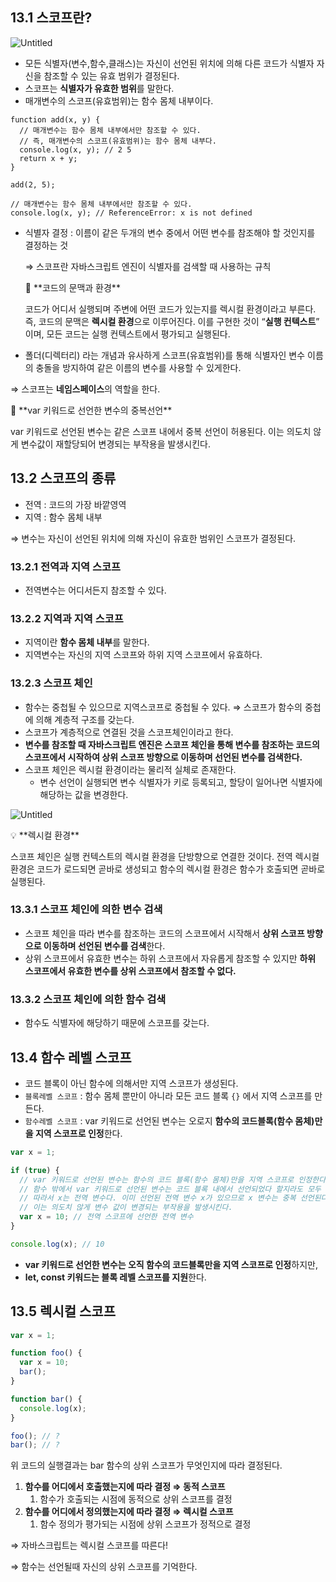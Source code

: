 ## 13.1 스코프란?

![Untitled](https://s3-us-west-2.amazonaws.com/secure.notion-static.com/5e04bc54-3699-4420-9dae-5993e9b339fa/Untitled.png)

- 모든 식별자(변수,함수,클래스)는 자신이 선언된 위치에 의해 다른 코드가 식별자 자신을 참조할 수 있는 유효 범위가 결정된다.
- 스코프는 **식별자가 유효한 범위**를 말한다.
- 매개변수의 스코프(유효범위)는 함수 몸체 내부이다.

```tsx
function add(x, y) {
  // 매개변수는 함수 몸체 내부에서만 참조할 수 있다.
  // 즉, 매개변수의 스코프(유효범위)는 함수 몸체 내부다.
  console.log(x, y); // 2 5
  return x + y;
}

add(2, 5);

// 매개변수는 함수 몸체 내부에서만 참조할 수 있다.
console.log(x, y); // ReferenceError: x is not defined
```

- 식별자 결정 : 이름이 같은 두개의 변수 중에서 어떤 변수를 참조해야 할 것인지를 결정하는 것
    
    ⇒ 스코프란 자바스크립트 엔진이 식별자를 검색할 때 사용하는 규칙 
    
    <aside>
    📌 **코드의 문맥과 환경**
    
    코드가 어디서 실행되며 주변에 어떤 코드가 있는지를 렉시컬 환경이라고 부른다. 즉, 코드의 문맥은 **렉시컬 환경**으로 이루어진다. 
    이를 구현한 것이 “**실행 컨텍스트**” 이며, 모든 코드는 실행 컨텍스트에서 평가되고 실행된다.
    
    </aside>
    
- 폴더(디렉터리) 라는 개념과 유사하게 스코프(유효범위)를 통해 식별자인 변수 이름의 충돌을 방지하여 같은 이름의 변수를 사용할 수 있게한다.

⇒ 스코프는 **네임스페이스**의 역할을 한다.

<aside>
📌 **var 키워드로 선언한 변수의 중복선언**

var 키워드로 선언된 변수는 같은 스코프 내에서 중복 선언이 허용된다. 이는 의도치 않게 변수값이 재할당되어 변경되는 부작용을 발생시킨다.

</aside>

## 13.2 스코프의 종류

- 전역 : 코드의 가장 바깥영역
- 지역 : 함수 몸체 내부

⇒ 변수는 자신이 선언된 위치에 의해 자신이 유효한 범위인 스코프가 결정된다.

### 13.2.1 전역과 지역 스코프

- 전역변수는 어디서든지 참조할 수 있다.

### 13.2.2 지역과 지역 스코프

- 지역이란 **함수 몸체 내부**를 말한다.
- 지역변수는 자신의 지역 스코프와 하위 지역 스코프에서 유효하다.

### 13.2.3 스코프 체인

- 함수는 중첩될 수 있으므로 지역스코프로 중첩될 수 있다. ⇒ 스코프가 함수의 중첩에 의해 계층적 구조를 갖는다.
- 스코프가 계층적으로 연결된 것을 스코프체인이라고 한다.
- **변수를 참조할 때 자바스크립트 엔진은 스코프 체인을 통해 변수를 참조하는 코드의 스코프에서 시작하여
 상위 스코프 방향으로 이동하며 선언된 변수를 검색한다.**
- 스코프 체인은 렉시컬 환경이라는 물리적 실체로 존재한다.
    - 변수 선언이 실행되면 변수 식별자가 키로 등록되고, 할당이 일어나면 식별자에 해당하는 값을 변경한다.

![Untitled](https://s3-us-west-2.amazonaws.com/secure.notion-static.com/f685d302-4455-4eed-8d1a-8d752d9beb3c/Untitled.png)

<aside>
💡 **렉시컬 환경**

스코프 체인은 실행 컨텍스트의 렉시컬 환경을 단방향으로 연결한 것이다. 전역 렉시컬 환경은 코드가 로드되면 곧바로 생성되고 함수의 렉시컬 환경은 함수가 호출되면 곧바로 실행된다.

</aside>

### 13.3.1 스코프 체인에 의한 변수 검색

- 스코프 체인을 따라 변수를 참조하는 코드의 스코프에서 시작해서 **상위 스코프 방향으로 이동하며 선언된 변수를 검색**한다.
- 상위 스코프에서 유효한 변수는 하위 스코프에서 자유롭게 참조할 수 있지만 **하위 스코프에서 유효한 변수를 상위 스코프에서 참조할 수 없다.**

### 13.3.2 스코프 체인에 의한 함수 검색

- 함수도 식별자에 해당하기 때문에 스코프를 갖는다.

## 13.4 함수 레벨 스코프

- 코드 블록이 아닌 함수에 의해서만 지역 스코프가 생성된다.
- `블록레벨 스코프` : 함수 몸체 뿐만이 아니라 모든 코드 블록 `{}` 에서 지역 스코프를 만든다.
- `함수레벨 스코프` : var 키워드로 선언된 변수는 오로지 **함수의 코드블록(함수 몸체)만을 지역 스코프로 인정**한다.

```jsx
var x = 1;

if (true) {
  // var 키워드로 선언된 변수는 함수의 코드 블록(함수 몸체)만을 지역 스코프로 인정한다.
  // 함수 밖에서 var 키워드로 선언된 변수는 코드 블록 내에서 선언되었다 할지라도 모두 전역 변수다.
  // 따라서 x는 전역 변수다. 이미 선언된 전역 변수 x가 있으므로 x 변수는 중복 선언된다.
  // 이는 의도치 않게 변수 값이 변경되는 부작용을 발생시킨다.
  var x = 10; // 전역 스코프에 선언한 전역 변수
}

console.log(x); // 10
```

- **var 키워드로 선언한 변수는 오직 함수의 코드블록만을 지역 스코프로 인정**하지만,
- **let, const 키워드는 블록 레벨 스코프를 지원**한다.

## 13.5 렉시컬 스코프

```jsx
var x = 1;

function foo() {
  var x = 10;
  bar();
}

function bar() {
  console.log(x);
}

foo(); // ?
bar(); // ?
```

위 코드의 실행결과는 bar 함수의 상위 스코프가 무엇인지에 따라 결정된다.

1. **함수를 어디에서 호출했는지에 따라 결정 ⇒ 동적 스코프**
    1. 함수가 호출되는 시점에 동적으로 상위 스코프를 결정
2. **함수를 어디에서 정의했는지에 따라 결정 ⇒ 렉시컬 스코프** 
    1. 함수 정의가 평가되는 시점에 상위 스코프가 정적으로 결정 

⇒ 자바스크립트는 렉시컬 스코프를 따른다! 

⇒ 함수는 선언될때 자신의 상위 스코프를 기억한다.
